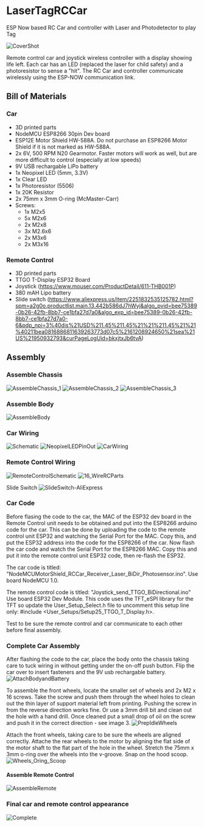 # LaserTagRCCar
ESP Now based RC Car and controller with Laser and Photodetector to play Tag

![CoverShot](https://github.com/donxw/LaserTagRCCar/assets/31633408/ed9588b4-275d-4282-90f4-00b7788a9374)

Remote control car and joystick wireless controller with a display showing life left.  Each car has an LED (replaced the laser for child safety) and a photoresistor to sense a "hit".  The RC Car and controller communicate wirelessly using the ESP-NOW communication link.
## Bill of Materials
### Car
* 3D printed parts
* NodeMCU ESP8266 30pin Dev board
* ESP12E Motor Shield HW-588A.  Do not purchase an ESP8266 Motor Shield if it is not marked as HW-588A.
* 2x 6V, 500 RPM N20 Gearmotor.  Faster motors will work as well, but are more difficult to control (especially at low speeds)
* 9V USB rechargable LiPo battery
* 1x Neopixel LED (5mm, 3.3V)
* 1x Clear LED
* 1x Photoresistor (5506)
* 1x 20K Resistor
* 2x 75mm x 3mm O-ring (McMaster-Carr)
* Screws:
  * 1x M2x5
  * 5x M2x6
  * 2x M2x8
  * 3x M2.6x6
  * 2x M3x6
  * 2x M3x16
### Remote Control
* 3D printed parts
* TTGO T-Display ESP32 Board
* Joystick (https://www.mouser.com/ProductDetail/611-THB001P)
* 380 mAH Lipo battery
* Slide switch (https://www.aliexpress.us/item/2251832535125782.html?spm=a2g0o.productlist.main.13.442b586dJ7hWyj&algo_pvid=bee75389-0b26-42fb-8bb7-ce1bfa27d7a0&algo_exp_id=bee75389-0b26-42fb-8bb7-ce1bfa27d7a0-6&pdp_npi=3%40dis%21USD%211.45%211.45%21%21%211.45%21%21%40211bea0816886811639263773d07c5%2161208924650%21sea%21US%21950932793&curPageLogUid=bkxjtxJb6tvA)

## Assembly
### Assemble Chassis
![AssembleChassis_1](https://github.com/donxw/LaserTagRCCar/assets/31633408/e0393fd0-7d51-4b9b-9516-7a31397fddef)
![AssembleChassis_2](https://github.com/donxw/LaserTagRCCar/assets/31633408/38259e16-cbf0-4805-a58b-43195cd261bb)
![AssembleChassis_3](https://github.com/donxw/LaserTagRCCar/assets/31633408/7ec46d23-d3d4-49d3-b172-5147fc86064f)

### Assemble Body
![AssembleBody](https://github.com/donxw/LaserTagRCCar/assets/31633408/5f529553-c608-4f4e-a3b3-4f63f9abf97b)

### Car Wiring
![Schematic](https://github.com/donxw/LaserTagRCCar/assets/31633408/2f2e11e1-d49d-4177-afff-c6210cf459d3)
![NeopixelLEDPinOut](https://github.com/donxw/LaserTagRCCar/assets/31633408/f2195e55-ada4-4983-a5e6-01906b28ae06)
![CarWiring](https://github.com/donxw/LaserTagRCCar/assets/31633408/6c48de2f-ebf4-47c2-979c-226c309b613a)

### Remote Control Wiring
![RemoteControlSchematic](https://github.com/donxw/LaserTagRCCar/assets/31633408/8253718d-3fb9-40db-ae82-d5cde67e85e1)
![16_WireRCParts](https://github.com/donxw/LaserTagRCCar/assets/31633408/fc51fd4f-9b69-40e8-838b-3405f47cccdc)

Slide Switch 
![SlideSwitch-AliExpress](https://github.com/donxw/LaserTagRCCar/assets/31633408/85c09965-0365-4f19-a41a-b2f01f3f8d6e)

### Car Code
Before flasing the code to the car, the MAC of the ESP32 dev board in the Remote Control unit needs to be obtained and put into the ESP8266 arduino code for the car.  This can be done by uploading the code to the remote control unit ESP32 and watching the Serial Port for the MAC.  Copy this, and put the ESP32 address into the code for the ESP8266 of the car.  Now flash the car code and watch the Serial Port for the ESP8266 MAC.  Copy this and put it into the remote control unit ESP32 code, then re-flash the ESP32.

The car code is titled: "NodeMCUMotorShield_RCCar_Receiver_Laser_BiDir_Photosensor.ino".  Use board NodeMCU 1.0.

The remote control code is titled:  "Joystick_send_TTGO_BiDirectional.ino"  Use board ESP32 Dev Module.  This code uses the TFT_eSPI library for the TFT so update the User_Setup_Select.h file to uncomment this setup line only: #include <User_Setups/Setup25_TTGO_T_Display.h>.

Test to be sure the remote control and car communicate to each other before final assembly.

### Complete Car Assembly
After flashing the code to the car, place the body onto the chassis taking care to tuck wiring in without getting under the on-off push button.  Flip the car over to insert fasteners and the 9V usb rechargable battery.
![AttachBodyandBattery](https://github.com/donxw/LaserTagRCCar/assets/31633408/1476a580-3f6f-4ea2-8026-dc15489eff86)

To assemble the front wheels, locate the smaller set of wheels and 2x M2 x 16 screws.  Take the screw and push them through the wheel holes to clean out the thin layer of support material left from printing.  Pushing the screw in from the reverse direction works fine.  Or use a 3mm drill bit and clean out the hole with a hand drill.  Once cleaned put a small drop of oil on the screw and push it in the correct direction - see image 3.
![PrepIdleWheels](https://github.com/donxw/LaserTagRCCar/assets/31633408/be86b1f6-f8ad-4977-a77f-280669177355)

Attach the front wheels, taking care to be sure the wheels are aligned correctly.  Attache the rear wheels to the motor by aligning the flat side of the motor shaft to the flat part of the hole in the wheel.  Stretch the 75mm x 3mm o-ring over the wheels into the v-groove.  Snap on the hood scoop.
![Wheels_Oring_Scoop](https://github.com/donxw/LaserTagRCCar/assets/31633408/f8ff86e1-3f1d-46d7-90f6-55d6aa9b19bb)

#### Assemble Remote Control
![AssembleRemote](https://github.com/donxw/LaserTagRCCar/assets/31633408/a21349a7-2f35-4e37-8d58-2281b9cc9007)

### Final car and remote control appearance 
![Complete](https://github.com/donxw/LaserTagRCCar/assets/31633408/341ffcf6-d59d-459a-a089-c7980ab5dd3f)









